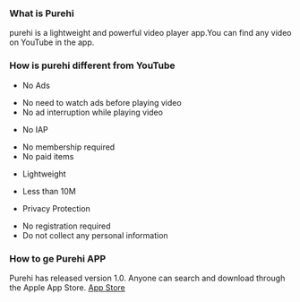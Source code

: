 ### What is Purehi
purehi is a lightweight and powerful video player app.You can find any video on YouTube in the app.

### How is purehi different from YouTube
* No Ads
- No need to watch ads before playing video
- No ad interruption while playing video
  
* No IAP
- No membership required
- No paid items

* Lightweight
- Less than 10M
  
* Privacy Protection
- No registration required
- Do not collect any personal information

### How to ge Purehi APP
Purehi has released version 1.0.
Anyone can search and download through the Apple App Store.
[App Store](https://apps.apple.com/us/app/purehi-hd-videos-photos/id6450441346?uo=4)

<!--
**Purehi/Purehi** is a ✨ _special_ ✨ repository because its `README.md` (this file) appears on your GitHub profile.

Here are some ideas to get you started:

- 🔭 I’m currently working on ...
- 🌱 I’m currently learning ...
- 👯 I’m looking to collaborate on ...
- 🤔 I’m looking for help with ...
- 💬 Ask me about ...
- 📫 How to reach me: ...
- 😄 Pronouns: ...
- ⚡ Fun fact: ...
-->
